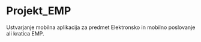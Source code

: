 # Projekt_EMP
Ustvarjanje mobilna aplikacija za predmet Elektronsko in mobilno poslovanje ali kratica EMP.
